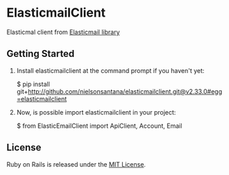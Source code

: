 # ElasticmailClient

Elasticmal client from [Elasticmail library](http://api.elasticemail.com/public/client/python)

## Getting Started

1. Install elasticmailclient at the command prompt if you haven't yet:

    $ pip install git+http://github.com/nielsonsantana/elasticmailclient.git@v2.33.0#egg=elasticmailclient

2. Now, is possible import elasticmailclient in your project:

    $ from ElasticEmailClient import ApiClient, Account, Email


## License

Ruby on Rails is released under the [MIT License](https://opensource.org/licenses/MIT).